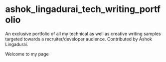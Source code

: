 # ashok_lingadurai_tech_writing_portfolio
An exclusive portfolio of all my technical as well as creative writing samples targeted towards a recruiter/developer audience. Contributed by Ashok Lingadurai.

Welcome to my page
